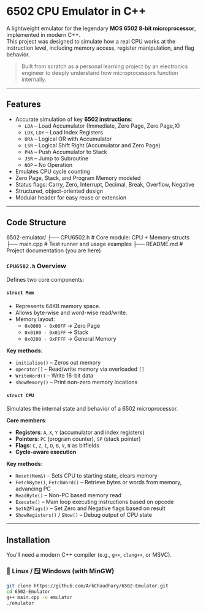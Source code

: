 # 6502 CPU Emulator in C++

A lightweight emulator for the legendary **MOS 6502 8-bit microprocessor**, implemented in modern C++.  
This project was designed to simulate how a real CPU works at the instruction level, including memory access, register manipulation, and flag behavior.

> Built from scratch as a personal learning project by an electronics engineer to deeply understand how microprocessors function internally.

---

## Features

- Accurate simulation of key **6502 instructions**:
  - `LDA` – Load Accumulator (Immediate, Zero Page, Zero Page,X)
  - `LDX`, `LDY` – Load Index Registers
  - `ORA` – Logical OR with Accumulator
  - `LSR` – Logical Shift Right (Accumulator and Zero Page)
  - `PHA` – Push Accumulator to Stack
  - `JSR` – Jump to Subroutine
  - `NOP` – No Operation
- Emulates CPU cycle counting
- Zero Page, Stack, and Program Memory modeled
- Status flags: Carry, Zero, Interrupt, Decimal, Break, Overflow, Negative
- Structured, object-oriented design
- Modular header for easy reuse or extension

---

## Code Structure
6502-emulator/
├── CPU6502.h # Core module: CPU + Memory structs
├── main.cpp # Test runner and usage examples
├── README.md # Project documentation (you are here)


### `CPU6502.h` Overview

Defines two core components:

#### `struct Mem`
- Represents 64KB memory space.
- Allows byte-wise and word-wise read/write.
- Memory layout:
  - `0x0000 - 0x00FF` → Zero Page
  - `0x0100 - 0x01FF` → Stack
  - `0x0200 - 0xFFFF` → General Memory

**Key methods**:
- `initialise()` – Zeros out memory
- `operator[]` – Read/write memory via overloaded `[]`
- `WriteWord()` – Write 16-bit data
- `showMemory()` – Print non-zero memory locations

#### `struct CPU`
Simulates the internal state and behavior of a 6502 microprocessor.

**Core members**:
- **Registers**: `A`, `X`, `Y` (accumulator and index registers)
- **Pointers**: `PC` (program counter), `SP` (stack pointer)
- **Flags**: `C`, `Z`, `I`, `D`, `B`, `V`, `N` as bitfields
- **Cycle-aware execution**

**Key methods**:
- `Reset(Mem&)` – Sets CPU to starting state, clears memory
- `FetchByte()`, `FetchWord()` – Retrieve bytes or words from memory, advancing PC
- `ReadByte()` – Non-PC based memory read
- `Execute()` – Main loop executing instructions based on opcode
- `SetNZFlags()` – Set Zero and Negative flags based on result
- `ShowRegisters()` / `Show()` – Debug output of CPU state

---

## Installation

You’ll need a modern C++ compiler (e.g., `g++`, `clang++`, or MSVC).

### 🐧 Linux / 🪟 Windows (with MinGW)

```bash
git clone https://github.com/ArkChaudhary/6502-Emulator.git
cd 6502-Emulator
g++ main.cpp -o emulator
./emulator

